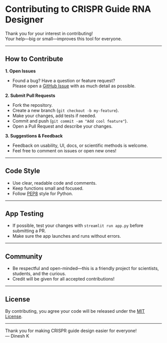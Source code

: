 # Contributing to CRISPR Guide RNA Designer

Thank you for your interest in contributing!  
Your help—big or small—improves this tool for everyone.

---

## How to Contribute

**1. Open Issues**
- Found a bug? Have a question or feature request?  
  Please open a [GitHub Issue](../../issues/new) with as much detail as possible.

**2. Submit Pull Requests**
- Fork the repository.
- Create a new branch (`git checkout -b my-feature`).
- Make your changes, add tests if needed.
- Commit and push (`git commit -am "Add cool feature"`).
- Open a Pull Request and describe your changes.

**3. Suggestions & Feedback**
- Feedback on usability, UI, docs, or scientific methods is welcome.
- Feel free to comment on issues or open new ones!

---

## Code Style

- Use clear, readable code and comments.
- Keep functions small and focused.
- Follow [PEP8](https://pep8.org/) style for Python.

---

## App Testing

- If possible, test your changes with `streamlit run app.py` before submitting a PR.
- Make sure the app launches and runs without errors.

---

## Community

- Be respectful and open-minded—this is a friendly project for scientists, students, and the curious.
- Credit will be given for all accepted contributions!

---

## License

By contributing, you agree your code will be released under the [MIT License](LICENSE).

---

Thank you for making CRISPR guide design easier for everyone!  
— Dinesh K
